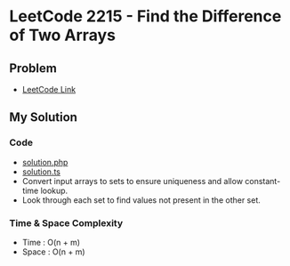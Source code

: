 # LeetCode 2215 - Find the Difference of Two Arrays

## Problem  
- [LeetCode Link](https://leetcode.com/problems/find-the-difference-of-two-arrays/)

## My Solution

### Code
- [solution.php](./solution.php)
- [solution.ts](./solution.ts)
- Convert input arrays to sets to ensure uniqueness and allow constant-time lookup.
- Look through each set to find values not present in the other set.

### Time & Space Complexity
- Time  : O(n + m)
- Space : O(n + m)

